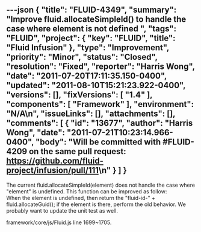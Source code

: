 ---json
{
  "title": "FLUID-4349",
  "summary": "Improve fluid.allocateSimpleId() to handle the case where element is not defined ",
  "tags": "FLUID",
  "project": {
    "key": "FLUID",
    "title": "Fluid Infusion"
  },
  "type": "Improvement",
  "priority": "Minor",
  "status": "Closed",
  "resolution": "Fixed",
  "reporter": "Harris Wong",
  "date": "2011-07-20T17:11:35.150-0400",
  "updated": "2011-08-10T15:21:23.922-0400",
  "versions": [],
  "fixVersions": [
    "1.4"
  ],
  "components": [
    "Framework"
  ],
  "environment": "N/A\n",
  "issueLinks": [],
  "attachments": [],
  "comments": [
    {
      "id": "13677",
      "author": "Harris Wong",
      "date": "2011-07-21T10:23:14.966-0400",
      "body": "Will be committed with #FLUID-4209 on the same pull request: <https://github.com/fluid-project/infusion/pull/111>\n"
    }
  ]
}
---
The current fluid.allocateSimpleId(element) does not handle the case where "element" is undefined.  This function can be improved as follow:\
When the element is undefined, then return the "fluid-id-" + fluid.allocateGuid(); if the element is there, perform the old behavior.  We probably want to update the unit test as well. &#x20;

framework/core/js/Fluid.js line 1699\~1705. &#x20;

        
